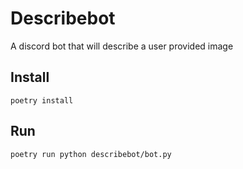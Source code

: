 # Describebot

A discord bot that will describe a user provided image

## Install

`poetry install`

## Run

`poetry run python describebot/bot.py`
